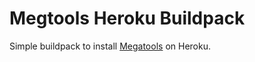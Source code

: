 # Megtools Heroku Buildpack

Simple buildpack to install [Megatools](https://megatools.megous.com) on Heroku.
